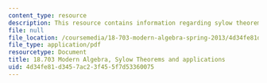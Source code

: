 ```yaml
---
content_type: resource
description: This resource contains information regarding sylow theorems and applications.
file: null
file_location: /coursemedia/18-703-modern-algebra-spring-2013/4d34fe81d3457ac23f455f7d53360075_MIT18_703S13_pra_l_13.pdf
file_type: application/pdf
resourcetype: Document
title: 18.703 Modern Algebra, Sylow Theorems and applications
uid: 4d34fe81-d345-7ac2-3f45-5f7d53360075
---
```

